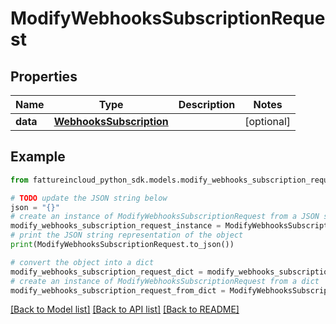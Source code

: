 # ModifyWebhooksSubscriptionRequest


## Properties

Name | Type | Description | Notes
------------ | ------------- | ------------- | -------------
**data** | [**WebhooksSubscription**](WebhooksSubscription.md) |  | [optional] 

## Example

```python
from fattureincloud_python_sdk.models.modify_webhooks_subscription_request import ModifyWebhooksSubscriptionRequest

# TODO update the JSON string below
json = "{}"
# create an instance of ModifyWebhooksSubscriptionRequest from a JSON string
modify_webhooks_subscription_request_instance = ModifyWebhooksSubscriptionRequest.from_json(json)
# print the JSON string representation of the object
print(ModifyWebhooksSubscriptionRequest.to_json())

# convert the object into a dict
modify_webhooks_subscription_request_dict = modify_webhooks_subscription_request_instance.to_dict()
# create an instance of ModifyWebhooksSubscriptionRequest from a dict
modify_webhooks_subscription_request_from_dict = ModifyWebhooksSubscriptionRequest.from_dict(modify_webhooks_subscription_request_dict)
```
[[Back to Model list]](../README.md#documentation-for-models) [[Back to API list]](../README.md#documentation-for-api-endpoints) [[Back to README]](../README.md)


